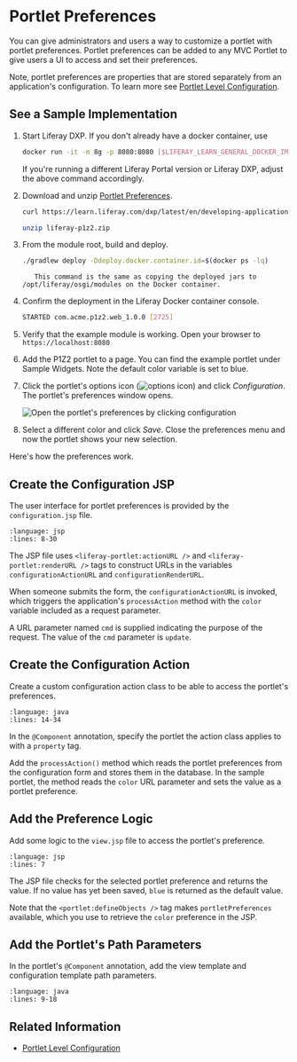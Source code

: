 # Portlet Preferences

You can give administrators and users a way to customize a portlet with portlet preferences. Portlet preferences can be added to any MVC Portlet to give users a UI to access and set their preferences.

Note, portlet preferences are properties that are stored separately from an application's configuration. To learn more see [Portlet Level Configuration](../../core-frameworks/configurable-application/portlet-level-configuration.md).

## See a Sample Implementation

1. Start Liferay DXP. If you don't already have a docker container, use

    ```bash
    docker run -it -m 8g -p 8080:8080 [$LIFERAY_LEARN_GENERAL_DOCKER_IMAGE$]
    ```

    If you're running a different Liferay Portal version or Liferay DXP, adjust the above command accordingly. 

1. Download and unzip [Portlet Preferences](./liferay-p1z2.zip).

    ```bash
    curl https://learn.liferay.com/dxp/latest/en/developing-applications/developing-a-java-web-application/using-mvc/liferay-p1z2.zip -O
    ```

    ```bash
    unzip liferay-p1z2.zip
    ```

1. From the module root, build and deploy.

    ```bash
    ./gradlew deploy -Ddeploy.docker.container.id=$(docker ps -lq)
    ```

    ```note::
       This command is the same as copying the deployed jars to /opt/liferay/osgi/modules on the Docker container.
    ```

1. Confirm the deployment in the Liferay Docker container console.

    ```bash
    STARTED com.acme.p1z2.web_1.0.0 [2725]
    ```

1. Verify that the example module is working. Open your browser to `https://localhost:8080`

1. Add the P1Z2 portlet to a page. You can find the example portlet under Sample Widgets. Note the default color variable is set to blue.

1. Click the portlet's options icon (![options icon](../../../images/icon-options.png)) and click *Configuration*. The portlet's preferences window opens.

    ![Open the portlet's preferences by clicking configuration](./portlet-preferences/images/01.png)

1. Select a different color and click *Save*. Close the preferences menu and now the portlet shows your new selection.

Here's how the preferences work.

## Create the Configuration JSP

The user interface for portlet preferences is provided by the `configuration.jsp` file. 

```{literalinclude} ./portlet-preferences/resources/liferay-p1z2.zip/p1z2-web/src/main/resources/META-INF/resources/configuration.jsp
:language: jsp
:lines: 8-30
```

The JSP file uses `<liferay-portlet:actionURL />` and `<liferay-portlet:renderURL />` tags to construct URLs in the variables `configurationActionURL` and `configurationRenderURL`. 

When someone submits the form, the `configurationActionURL` is invoked, which triggers the application's `processAction` method with the `color` variable included as a request parameter.

A URL parameter named `cmd` is supplied indicating the purpose of the request. The value of the `cmd` parameter is `update`. 

## Create the Configuration Action

Create a custom configuration action class to be able to access the portlet's preferences. 

```{literalinclude} ./portlet-preferences/resources/liferay-p1z2.zip/p1z2-web/src/main/java/com/acme/p1z2/web/internal/portlet/action/P1Z2ConfigurationAction.java
:language: java
:lines: 14-34
```

In the `@Component` annotation, specify the portlet the action class applies to with a `property` tag.

Add the `processAction()` method which reads the portlet preferences from the configuration form and stores them in the database. In the sample portlet, the method reads the `color` URL parameter and sets the value as a portlet preference.

## Add the Preference Logic

Add some logic to the `view.jsp` file to access the portlet's preference.

```{literalinclude} ./portlet-preferences/resources/liferay-p1z2.zip/p1z2-web/src/main/resources/META-INF/resources/view.jsp
:language: jsp
:lines: 7
```

The JSP file checks for the selected portlet preference and returns the value. If no value has yet been saved, `blue` is returned as the default value.

Note that the `<portlet:defineObjects />` tag makes `portletPreferences` available, which you use to retrieve the `color` preference in the JSP. 

## Add the Portlet's Path Parameters

In the portlet's `@Component` annotation, add the view template and configuration template path parameters.

```{literalinclude} ./portlet-preferences/resources/liferay-p1z2.zip/p1z2-web/src/main/java/com/acme/p1z2/web/internal/portlet/P1Z2Portlet.java
:language: java
:lines: 9-18
```

## Related Information

* [Portlet Level Configuration](../../core-frameworks/configurable-application/portlet-level-configuration.md)
